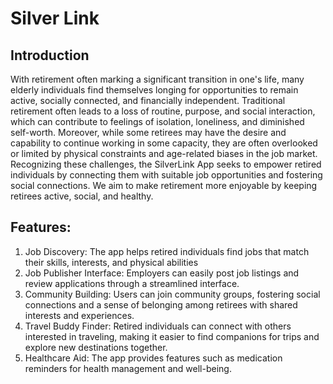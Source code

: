 # Silver Link
## Introduction
With retirement often marking a significant transition in one's
life, many elderly individuals find themselves longing for opportunities to remain active,
socially connected, and financially independent.
Traditional retirement often leads to a loss of routine, purpose, and social interaction,
which can contribute to feelings of isolation, loneliness, and diminished self-worth.
Moreover, while some retirees may have the desire and capability to continue working in
some capacity, they are often overlooked or limited by physical constraints and
age-related biases in the job market.
Recognizing these challenges, the SilverLink App seeks to empower retired individuals
by connecting them with suitable job opportunities and fostering social connections. We
aim to make retirement more enjoyable by keeping retirees active, social, and healthy.
## Features:
1. Job Discovery: The app helps retired individuals find jobs that match their skills,
interests, and physical abilities
2. Job Publisher Interface: Employers can easily post job listings and review
applications through a streamlined interface.
3. Community Building: Users can join community groups, fostering social connections
and a sense of belonging among retirees with shared interests and experiences.
4. Travel Buddy Finder: Retired individuals can connect with others interested in
traveling, making it easier to find companions for trips and explore new destinations
together.
5. Healthcare Aid: The app provides features such as medication reminders for health
management and well-being.
